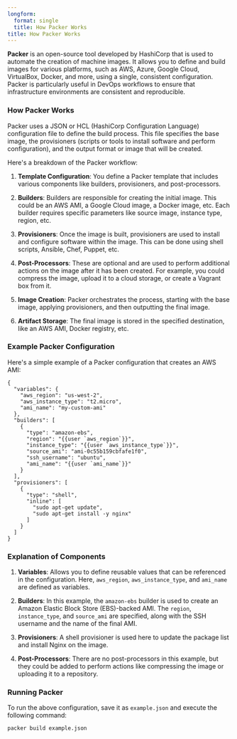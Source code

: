 ```yaml
---
longform:
  format: single
  title: How Packer Works
title: How Packer Works
---
```

**Packer** is an open-source tool developed by HashiCorp that is used to automate the creation of machine images. It allows you to define and build images for various platforms, such as AWS, Azure, Google Cloud, VirtualBox, Docker, and more, using a single, consistent configuration. Packer is particularly useful in DevOps workflows to ensure that infrastructure environments are consistent and reproducible.

### How Packer Works

Packer uses a JSON or HCL (HashiCorp Configuration Language) configuration file to define the build process. This file specifies the base image, the provisioners (scripts or tools to install software and perform configuration), and the output format or image that will be created.

Here's a breakdown of the Packer workflow:

1. **Template Configuration**: You define a Packer template that includes various components like builders, provisioners, and post-processors.
    
2. **Builders**: Builders are responsible for creating the initial image. This could be an AWS AMI, a Google Cloud image, a Docker image, etc. Each builder requires specific parameters like source image, instance type, region, etc.
    
3. **Provisioners**: Once the image is built, provisioners are used to install and configure software within the image. This can be done using shell scripts, Ansible, Chef, Puppet, etc.
    
4. **Post-Processors**: These are optional and are used to perform additional actions on the image after it has been created. For example, you could compress the image, upload it to a cloud storage, or create a Vagrant box from it.
    
5. **Image Creation**: Packer orchestrates the process, starting with the base image, applying provisioners, and then outputting the final image.
    
6. **Artifact Storage**: The final image is stored in the specified destination, like an AWS AMI, Docker registry, etc.

### Example Packer Configuration

Here's a simple example of a Packer configuration that creates an AWS AMI:

```
{
  "variables": {
    "aws_region": "us-west-2",
    "aws_instance_type": "t2.micro",
    "ami_name": "my-custom-ami"
  },
  "builders": [
    {
      "type": "amazon-ebs",
      "region": "{{user `aws_region`}}",
      "instance_type": "{{user `aws_instance_type`}}",
      "source_ami": "ami-0c55b159cbfafe1f0",
      "ssh_username": "ubuntu",
      "ami_name": "{{user `ami_name`}}"
    }
  ],
  "provisioners": [
    {
      "type": "shell",
      "inline": [
        "sudo apt-get update",
        "sudo apt-get install -y nginx"
      ]
    }
  ]
}
```

### Explanation of Components

1. **Variables**: Allows you to define reusable values that can be referenced in the configuration. Here, `aws_region`, `aws_instance_type`, and `ami_name` are defined as variables.
    
2. **Builders**: In this example, the `amazon-ebs` builder is used to create an Amazon Elastic Block Store (EBS)-backed AMI. The `region`, `instance_type`, and `source_ami` are specified, along with the SSH username and the name of the final AMI.
    
3. **Provisioners**: A shell provisioner is used here to update the package list and install Nginx on the image.
    
4. **Post-Processors**: There are no post-processors in this example, but they could be added to perform actions like compressing the image or uploading it to a repository.

### Running Packer

To run the above configuration, save it as `example.json` and execute the following command:

```
packer build example.json
```